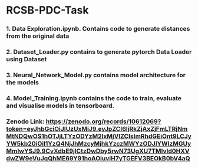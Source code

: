 # RCSB-PDC-Task

### 1. Data Exploration.ipynb. Contains code to generate distances from the original data
### 2. Dataset_Loader.py contains to generate pytorch Data Loader using Dataset
### 3. Neural_Network_Model.py contains model architecture for the models
### 4. Model_Training.ipynb contains the code to train, evaluate and visualise models in tensorboard.

### Zenodo Link: https://zenodo.org/records/10612069?token=eyJhbGciOiJIUzUxMiJ9.eyJpZCI6IjRkZjAxZjFmLTRjNmMtNDQwOS1hOTJjLTYzODYzM2IxMjVlZCIsImRhdGEiOnt9LCJyYW5kb20iOiI1YzQ4NjJhMzcyMjhkYzczMWYzODJlYWIzMGUyMmIwYSJ9.9CvXdbE9jlCtzDwDby5rwN73UgXU7TMIvld0HXVdwZW9eVuJqQhME69Y91hoAOiuviH7yTGEFV3BEOkB0bV4aQ
